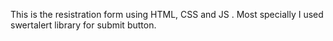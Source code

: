 This is the resistration form using HTML, CSS and JS . Most specially I used swertalert library for submit button.

